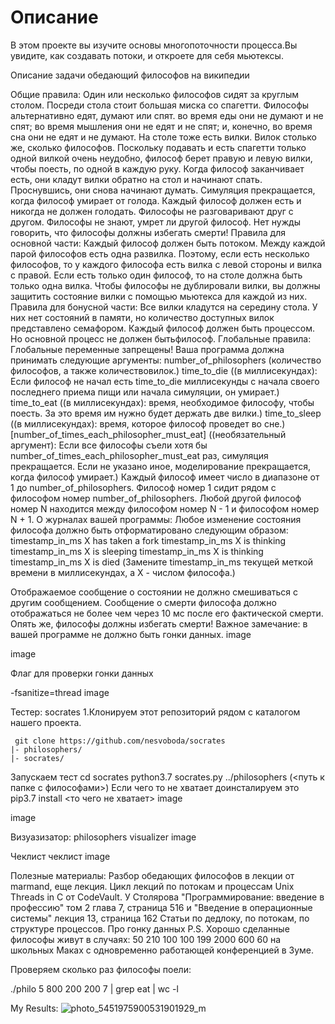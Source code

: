 # Описание
В этом проекте вы изучите основы многопоточности процесса.Вы увидите, как создавать потоки, и откроете для себя мьютексы.

Описание задачи обедающий философов
на википедии

Общие правила:
Один или несколько философов сидят за круглым столом. Посреди стола стоит большая миска со спагетти.
Философы альтернативно едят, думают или спят.
во время еды они не думают и не спят;
во время мышления они не едят и не спят;
и, конечно, во время сна они не едят и не думают.
На столе тоже есть вилки. Вилок столько же, сколько философов.
Поскольку подавать и есть спагетти только одной вилкой очень неудобно, философ берет правую и левую вилки, чтобы поесть, по одной в каждую руку.
Когда философ заканчивает есть, они кладут вилки обратно на стол и начинают спать. Проснувшись, они снова начинают думать. Симуляция прекращается, когда философ умирает от голода.
Каждый философ должен есть и никогда не должен голодать.
Философы не разговаривают друг с другом.
Философы не знают, умрет ли другой философ.
Нет нужды говорить, что философы должны избегать смерти!
Правила для основной части:
Каждый философ должен быть потоком.
Между каждой парой философов есть одна развилка. Поэтому, если есть несколько философов, то у каждого философа есть вилка с левой стороны и вилка с правой. Если есть только один философ, то на столе должна быть только одна вилка.
Чтобы философы не дублировали вилки, вы должны защитить состояние вилки с помощью мьютекса для каждой из них.
Правила для бонусной части:
Все вилки кладутся на середину стола.
У них нет состояний в памяти, но количество доступных вилок представлено семафором.
Каждый философ должен быть процессом. Но основной процесс не должен бытьфилософ.
Глобальные правила:
Глобальные переменные запрещены!
Ваша программа должна принимать следующие аргументы:
number_of_philosophers (количество философов, а также количествовилок.)
time_to_die ((в миллисекундах): Если философ не начал есть time_to_die миллисекунды с начала своего последнего приема пищи или начала симуляции, он умирает.)
time_to_eat ((в миллисекундах): время, необходимое философу, чтобы поесть. За это время им нужно будет держать две вилки.)
time_to_sleep ((в миллисекундах): время, которое философ проведет во сне.)
[number_of_times_each_philosopher_must_eat] ((необязательный аргумент): Если все философы съели хотя бы number_of_times_each_philosopher_must_eat раз, симуляция прекращается. Если не указано иное, моделирование прекращается, когда философ умирает.)
Каждый философ имеет число в диапазоне от 1 до number_of_philosophers.
Философ номер 1 сидит рядом с философом номер number_of_philosophers. Любой другой философ номер N находится между философом номер N - 1 и философом номер N + 1.
О журналах вашей программы:
Любое изменение состояния философа должно быть отформатировано следующим образом:
timestamp_in_ms X has taken a fork
timestamp_in_ms X is thinking
timestamp_in_ms X is sleeping
timestamp_in_ms X is thinking
timestamp_in_ms X is died
(Замените timestamp_in_ms текущей меткой времени в миллисекундах, а X - числом философа.)

Отображаемое сообщение о состоянии не должно смешиваться с другим сообщением.
Сообщение о смерти философа должно отображаться не более чем через 10 мс после его фактической смерти.
Опять же, философы должны избегать смерти!
Важное замечание: в вашей программе не должно быть гонки данных.
image

image

Флаг
для проверки гонки данных

-fsanitize=thread
image

Тестер:
socrates
1.Клонируем этот репозиторий рядом с каталогом нашего проекта.

     git clone https://github.com/nesvoboda/socrates
    |- philosophers/
    |- socrates/
Запускаем тест
   cd socrates
   python3.7 socrates.py  ../philosophers (<путь к папке с философами>)
Если чего то не хватает доинсталируем это
    pip3.7 install <то чего не хватает>
image

image

Визуазизатор:
philosophers visualizer
image

Чеклист
чеклист
image

Полезные материалы:
Разбор обедающих философов в лекции от marmand, еще лекция.
Цикл лекций по потокам и процессам Unix Threads in C от CodeVault.
У Столярова "Программирование: введение в профессию" том 2 глава 7, страница 516 и "Введение в операционные системы" лекция 13, страница 162
Статьи по дедлоку, по потокам, по структуре процессов.
Про гонку данных
P.S.
Хорошо сделанные философы живут в случаях:
    50 210 100 100
    199 2000 600 60
на школьных Маках с одновременно работающей конференцией в Зуме.

Проверяем сколько раз философы поели:

./philo 5 800 200 200 7 | grep eat | wc -l

My Results: ![photo_5451975900531901929_m](https://user-images.githubusercontent.com/118346014/202430927-6486416d-725d-430f-9653-8028d3bad9b4.jpg)
